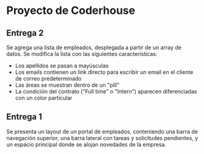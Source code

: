 # Proyecto de Coderhouse

## Entrega 2

Se agrega una lista de empleados, desplegada a partir de un array de datos. Se modifica la lista con las siguientes características:

- Los apellidos se pasan a mayúsculas
- Los emails contienen un link directo para escribir un email en el cliente de correo predeterminado
- Las áreas se muestran dentro de un "pill"
- La condición del contrato ("Full time" o "Intern") aparecen diferenciadas con un color particular

## Entrega 1

Se presenta un layout de un portal de empleados, conteniendo una barra de navegación superior, una barra lateral con tareas y solicitudes pendientes, y un espacio principal donde se alojan novedades de la empresa.

